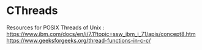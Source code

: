# CThreads
Resources for POSIX Threads of Unix :
<br/>
https://www.ibm.com/docs/en/i/7.1?topic=ssw_ibm_i_71/apis/concept8.htm
<br/>
https://www.geeksforgeeks.org/thread-functions-in-c-c/
